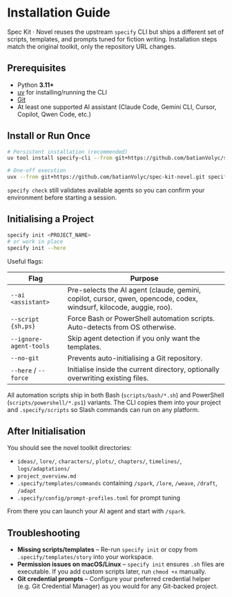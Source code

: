 # Installation Guide

Spec Kit · Novel reuses the upstream `specify` CLI but ships a different set of scripts, templates, and prompts tuned for fiction writing. Installation steps match the original toolkit, only the repository URL changes.

## Prerequisites

- Python **3.11+**
- [uv](https://docs.astral.sh/uv/) for installing/running the CLI
- [Git](https://git-scm.com/downloads)
- At least one supported AI assistant (Claude Code, Gemini CLI, Cursor, Copilot, Qwen Code, etc.)

## Install or Run Once

```bash
# Persistent installation (recommended)
uv tool install specify-cli --from git+https://github.com/batianVolyc/spec-kit-novel.git

# One-off execution
uvx --from git+https://github.com/batianVolyc/spec-kit-novel.git specify init <PROJECT_NAME>
```

`specify check` still validates available agents so you can confirm your environment before starting a session.

## Initialising a Project

```bash
specify init <PROJECT_NAME>
# or work in place
specify init --here
```

Useful flags:

| Flag | Purpose |
| ---- | ------- |
| `--ai <assistant>` | Pre-selects the AI agent (claude, gemini, copilot, cursor, qwen, opencode, codex, windsurf, kilocode, auggie, roo). |
| `--script {sh,ps}` | Force Bash or PowerShell automation scripts. Auto-detects from OS otherwise. |
| `--ignore-agent-tools` | Skip agent detection if you only want the templates. |
| `--no-git` | Prevents auto-initialising a Git repository. |
| `--here` / `--force` | Initialise inside the current directory, optionally overwriting existing files. |

All automation scripts ship in both Bash (`scripts/bash/*.sh`) and PowerShell (`scripts/powershell/*.ps1`) variants. The CLI copies them into your project and `.specify/scripts` so Slash commands can run on any platform.

## After Initialisation

You should see the novel toolkit directories:
- `ideas/`, `lore/`, `characters/`, `plots/`, `chapters/`, `timelines/`, `logs/adaptations/`
- `project_overview.md`
- `.specify/templates/commands` containing `/spark`, `/lore`, `/weave`, `/draft`, `/adapt`
- `.specify/config/prompt-profiles.toml` for prompt tuning

From there you can launch your AI agent and start with `/spark`.

## Troubleshooting

- **Missing scripts/templates** – Re-run `specify init` or copy from `.specify/templates/story` into your workspace.
- **Permission issues on macOS/Linux** – `specify init` ensures `.sh` files are executable. If you add custom scripts later, run `chmod +x` manually.
- **Git credential prompts** – Configure your preferred credential helper (e.g. Git Credential Manager) as you would for any Git-backed project.
